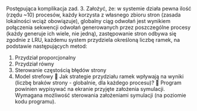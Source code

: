 Postępująca komplikacja zad. 3. Założyć, że: w systemie działa pewna ilość (rzędu ~10) procesów, każdy korzysta
z własnego zbioru stron (zasada lokalności wciąż obowiązuje), globalny ciąg odwołań jest wynikiem połączenia sekwencji
odwołań generowanych przez poszczególne procesy (każdy generuje ich wiele, nie jedną), zastępowanie stron odbywa się
zgodnie z LRU, każdemu system przydziela określoną liczbę ramek, na podstawie następujących metod:
1. Przydział proporcjonalny
2. Przydział równy
3. Sterowanie częstością błędów strony
4. Model strefowy
 Jak strategie przydziału ramek wpływają na wyniki (liczbę braków strony - globalnie, dla każdego procesu)?
 Program powinien wypisywać na ekranie przyjęte założenia symulacji. Wymagana możliwość sterowania założeniami
symulacji (na poziomie kodu programu).
